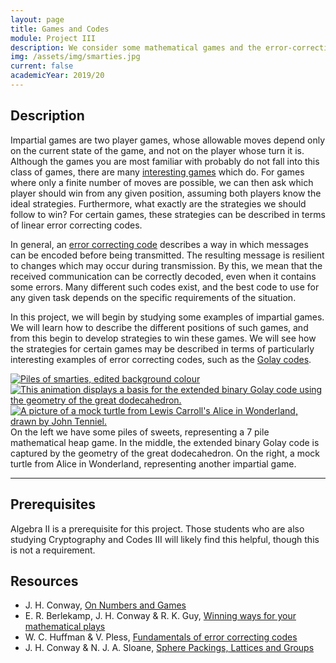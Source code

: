 ```yaml
---
layout: page
title: Games and Codes
module: Project III
description: We consider some mathematical games and the error-correcting codes which describe their winning strategies.
img: /assets/img/smarties.jpg
current: false
academicYear: 2019/20
---
```

Description
-----------
Impartial games are two player games, whose allowable moves depend only on the current state of the game, and not on the player whose turn it is. Although the games you are most familiar with probably do not fall into this class of games, there are many [interesting games][sprouts] which do. For games where only a finite number of moves are possible, we can then ask which player should win from any given position, assuming both players know the ideal strategies. Furthermore, what exactly are the strategies we should follow to win? For certain games, these strategies can be described in terms of linear error correcting codes.

In general, an [error correcting code] describes a way in which messages can be encoded before being transmitted. The resulting message is resilient to changes which may occur during transmission. By this, we mean that the received communication can be correctly decoded, even when it contains some errors. Many different such codes exist, and the best code to use for any given task depends on the specific requirements of the situation.

In this project, we will begin by studying some examples of impartial games. We will learn how to describe the different positions of such games, and from this begin to develop strategies to win these games. We will see how the strategies for certain games may be described in terms of particularly interesting examples of error correcting codes, such as the [Golay codes]. 

<div class="img_row">
	<a title="Piles of sweets" href="https://www.flickr.com/photos/sneeu/3202317738/in/photostream/"><img class="col one left" alt="Piles of smarties, edited background colour" src="{{ '/assets/img/smarties.jpg' | prepend: site.baseurl | prepend: site.url }}"></a>
	<a title="A Basis for the Extended Binary Golay Code" href="https://blogs.ams.org/visualinsight/2015/12/01/golay-code/"><img class="col one left" alt="This animation displays a basis for the extended binary Golay code using the geometry of the great dodecahedron." src="https://blogs.ams.org/visualinsight/files/2015/12/golay_egan.gif"></a>
   <a title="A Mock Turtle from Alice in Wonderland, by John Tenniel" href="https://commons.wikimedia.org/wiki/File:Alice_par_John_Tenniel_34.png"><img class="col one left" alt="A picture of a mock turtle from Lewis Carroll's Alice in Wonderland, drawn by John Tenniel." src="https://upload.wikimedia.org/wikipedia/commons/9/9a/Alice_par_John_Tenniel_34.png"></a>
</div>
<div class="col three caption" markdown="span">
    On the left we have some piles of sweets, representing a 7 pile mathematical heap game. In the middle, the extended binary Golay code is captured by the geometry of the great dodecahedron. On the right, a mock turtle from Alice in Wonderland, representing another impartial game.
</div>

***

 
Prerequisites
-------------

Algebra II is a prerequisite for this project. Those students who are also studying Cryptography and Codes III will likely find this helpful, though this is not a requirement.

Resources
----------
* J. H. Conway, [On Numbers and Games]
* E. R. Berlekamp, J. H. Conway &amp; R. K. Guy, [Winning ways for your mathematical plays]
* W. C. Huffman &amp; V. Pless, [Fundamentals of error correcting codes]
* J. H. Conway &amp; N. J. A. Sloane, [Sphere Packings, Lattices and Groups]

[Sphere Packings, Lattices and Groups]:http://library.dur.ac.uk/search~S1?/Yconway+sphere+packings&searchscope=1&SORT=D/Yconway+sphere+packings&searchscope=1&SORT=D&SUBKEY=conway+sphere+packings/1%2C2%2C2%2CE/frameset&FF=Yconway+sphere+packings&searchscope=1&SORT=D&2%2C2%2C
[On Numbers and Games]:http://library.dur.ac.uk/search~S1?/Yconway+games&searchscope=1&SORT=D/Yconway+games&searchscope=1&SORT=D&SUBKEY=conway+games/1%2C3%2C3%2CE/frameset&FF=Yconway+games&searchscope=1&SORT=D&1%2C1%2C
[Winning ways for your mathematical plays]:http://library.dur.ac.uk/search~S1?/Ywinning+ways&searchscope=1&SORT=DZ/Ywinning+ways&searchscope=1&SORT=DZ&extended=1&SUBKEY=winning+ways/1%2C37%2C37%2CE/frameset&FF=Ywinning+ways&searchscope=1&SORT=DZ&3%2C3%2C
[Fundamentals of error correcting codes]:http://library.dur.ac.uk/search~S1?/Yfundamentals+of+error+correcting&searchscope=1&SORT=DZ/Yfundamentals+of+error+correcting&searchscope=1&SORT=DZ&extended=1&SUBKEY=fundamentals+of+error+correcting/1%2C5%2C5%2CE/frameset&FF=Yfundamentals+of+error+correcting&searchscope=1&SORT=DZ&1%2C1%2C
[Golay codes]:https://blogs.ams.org/visualinsight/2015/12/01/golay-code/
[sprouts]:https://nrich.maths.org/2413
[error correcting code]:https://plus.maths.org/content/error-correcting-codes